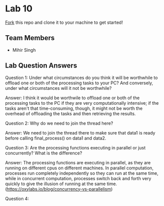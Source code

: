 # Lab 10
[Fork](https://docs.github.com/en/get-started/quickstart/fork-a-repo) this repo and clone it to your machine to get started!

## Team Members
- Mihir Singh

## Lab Question Answers

Question 1: 
Under what circumstances do you think it will be worthwhile to offload one or both
of the processing tasks to your PC? And conversely, under what circumstances will it not be
worthwhile?

Answer:
I think it would be worthwile to offload one or both of the processing tasks to the PC if they are very computationally intensive; if the tasks aren't that time-consuming, though, it might not be worth the overhead of offloading the tasks and then retrieving the results.

Question 2: 
Why do we need to join the thread here?

Answer: 
We need to join the thread there to make sure that data1 is ready before calling final_process() on data1 and data2.

Question 3:
Are the processing functions executing in parallel or just concurrently? What is the difference?

Answer:
The processing functions are executing in parallel, as they are running on different cpus on different machines. 
In parallel computation, processes run completely independently so they can run at the same time, while in 
concurrent computation, processes switch back and forth very quickly to give the illusion of running at the same time.
(https://oxylabs.io/blog/concurrency-vs-parallelism)

Question 4:

